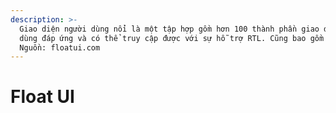 ```yaml
---
description: >-
  Giao diện người dùng nổi là một tập hợp gồm hơn 100 thành phần giao diện người
  dùng đáp ứng và có thể truy cập được với sự hỗ trợ RTL. Cũng bao gồm năm mẫu.
  Nguồn: floatui.com
---
```


# Float UI

